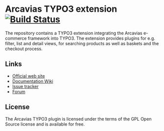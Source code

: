 # Arcavias TYPO3 extension [![Build Status](https://travis-ci.org/Arcavias/arcavias-typo3.png?branch=master)](https://travis-ci.org/Arcavias/arcavias-typo3)

The repository contains a TYPO3 extension integrating the Arcavias e-commerce framework into TYPO3. The extension provides plugins for e.g. filter, list and detail views, for searching products as well as baskets and the checkout process.

## Links

* [Official web site](http://www.arcavias.com/)
* [Documentation Wiki](https://docs.arcavias.com/index.php/TYPO3_Extension)
* [Issue tracker](https://bugs.arcavias.com/)
* [Forum](https://forum.arcavias.com/)

## License

The Arcavias TYPO3 plugin is licensed under the terms of the GPL Open Source license and is available for free.
